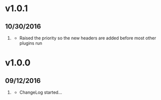 # v1.0.1
##  10/30/2016

1. [](#bugfix)
    * Raised the priority so the new headers are added before most other plugins run

# v1.0.0
##  09/12/2016

1. [](#new)
    * ChangeLog started...

